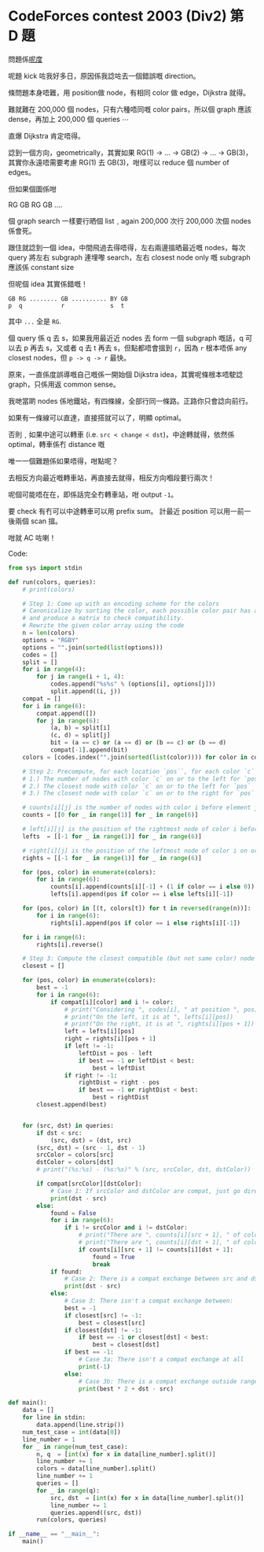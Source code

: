 # CodeForces contest 2003 (Div2) 第 D 題

問題係[呢度](https://codeforces.com/problemset/problem/2004/D)

呢題 kick 咗我好多日，原因係我諗咗去一個錯誤嘅 direction。

條問題本身唔難，用 position做 node，有相同 color 做 edge，Dijkstra 就得。

難就難在 200,000 個 nodes，只有六種唔同嘅 color pairs，所以個 graph 應該 dense，再加上 200,000 個 queries ⋯

直爆 Dijkstra 肯定唔得。

諗到一個方向，geometrically，其實如果 RG(1) -> ... -> GB(2) -> ... -> GB(3)，其實你永遠唔需要考慮 RG(1) 去 GB(3)，咁樣可以 reduce 個 number of edges。

但如果個圖係咁

RG GB RG GB ....

個 graph search 一樣要行晒個 list﹐again 200,000 次行 200,000 次個 nodes 係會死。

跟住就諗到一個 idea，中間飛過去得唔得，左右兩邊搵晒最近嘅 nodes，每次 query 將左右 subgraph 連埋嚟 search，左右 closest node only 嘅 subgraph 應該係 constant size

但呢個 idea 其實係錯嘅！

```
GB RG ........ GB .......... BY GB
p  q           r             s  t
```

其中 `...` 全是 `RG`.

個 query 係 q 去 s，如果我用最近近 nodes 去 form 一個 subgraph 嘅話，q 可以去 p 再去 s，又或者 q 去 t 再去 s，但點都唔會搵到 `r`，因為 `r` 根本唔係 any closest nodes，但 `p -> q -> r` 最快。

原來，一直係度誤導嘅自己嘅係一開始個 Dijkstra idea，其實呢條根本唔駛諗 graph，只係用返 common sense。

我哋當啲 nodes 係地鐵站，有四條線，全部行同一條路。正路你只會諗向前行。

如果有一條線可以直達，直接搭就可以了，明顯 optimal。

否則﹐如果中途可以轉車 (i.e. `src < change < dst`)，中途轉就得，依然係 optimal，轉車係冇 distance 嘅

唯一一個難題係如果唔得，咁點呢？

去相反方向最近嘅轉車站，再直接去就得，相反方向嗰段要行兩次！

呢個可能唔在在，即係話完全冇轉車站，咁 output `-1`。

要 check 有冇可以中途轉車可以用 prefix sum。
計最近 position 可以用一前一後兩個 scan 搵。

咁就 AC 咗喇！

Code:

```py
from sys import stdin

def run(colors, queries):
    # print(colors)

    # Step 1: Come up with an encoding scheme for the colors
    # Canonicalize by sorting the color, each possible color pair has a code
    # and produce a matrix to check compatibility.
    # Rewrite the given color array using the code
    n = len(colors)
    options = "RGBY"
    options = "".join(sorted(list(options)))
    codes = []
    split = []
    for i in range(4):
        for j in range(i + 1, 4):
            codes.append("%s%s" % (options[i], options[j]))
            split.append((i, j))
    compat = []
    for i in range(6):
        compat.append([])
        for j in range(6):
            (a, b) = split[i]
            (c, d) = split[j]
            bit = (a == c) or (a == d) or (b == c) or (b == d)
            compat[-1].append(bit)
    colors = [codes.index("".join(sorted(list(color)))) for color in colors]

    # Step 2: Precompute, for each location `pos``, for each color `c`
    # 1.) The number of nodes with color `c` on or to the left for `pos`
    # 2.) The closest node with color `c` on or to the left for `pos`
    # 3.) The closest node with color `c` on or to the right for `pos`

    # counts[i][j] is the number of nodes with color i before element j
    counts = [[0 for _ in range(1)] for _ in range(6)]

    # left[i][j] is the position of the rightmost node of color i before element j
    lefts  = [[-1 for _ in range(1)] for _ in range(6)]

    # right[i][j] is the position of the leftmost node of color i on or after element j
    rights = [[-1 for _ in range(1)] for _ in range(6)]

    for (pos, color) in enumerate(colors):
        for i in range(6):
            counts[i].append(counts[i][-1] + (1 if color == i else 0))
            lefts[i].append(pos if color == i else lefts[i][-1])

    for (pos, color) in [(t, colors[t]) for t in reversed(range(n))]:
        for i in range(6):
            rights[i].append(pos if color == i else rights[i][-1])

    for i in range(6):
        rights[i].reverse()

    # Step 3: Compute the closest compatible (but not same color) node for each position
    closest = []

    for (pos, color) in enumerate(colors):
        best = -1
        for i in range(6):
            if compat[i][color] and i != color:
                # print("Considering ", codes[i], " at position ", pos)
                # print("On the left, it is at ", lefts[i][pos])
                # print("On the right, it is at ", rights[i][pos + 1])
                left = lefts[i][pos]
                right = rights[i][pos + 1]
                if left != -1:
                    leftDist = pos - left
                    if best == -1 or leftDist < best:
                        best = leftDist
                if right != -1:
                    rightDist = right - pos
                    if best == -1 or rightDist < best:
                        best = rightDist
        closest.append(best)


    for (src, dst) in queries:
        if dst < src:
            (src, dst) = (dst, src)
        (src, dst) = (src - 1, dst - 1)
        srcColor = colors[src]
        dstColor = colors[dst]
        # print("(%s:%s) - (%s:%s)" % (src, srcColor, dst, dstColor))

        if compat[srcColor][dstColor]:
            # Case 1: If srcColor and dstColor are compat, just go directly
            print(dst - src)
        else:
            found = False
            for i in range(6):
                if i != srcColor and i != dstColor:
                    # print("There are ", counts[i][src + 1], " of color ", codes[i], " before ", src)
                    # print("There are ", counts[i][dst + 1], " of color ", codes[i], " before ", dst)
                    if counts[i][src + 1] != counts[i][dst + 1]:
                        found = True
                        break
            if found:
                # Case 2: There is a compat exchange between src and dst
                print(dst - src)
            else:
                # Case 3: There isn't a compat exchange between:
                best = -1
                if closest[src] != -1:
                    best = closest[src]
                if closest[dst] != -1:
                    if best == -1 or closest[dst] < best:
                        best = closest[dst]
                if best == -1:
                    # Case 3a: There isn't a compat exchange at all
                    print(-1)
                else:
                    # Case 3b: There is a compat exchange outside range
                    print(best * 2 + dst - src)

def main():
    data = []
    for line in stdin:
        data.append(line.strip())
    num_test_case = int(data[0])
    line_number = 1
    for _ in range(num_test_case):
        n, q  = [int(x) for x in data[line_number].split()]
        line_number += 1
        colors = data[line_number].split()
        line_number += 1
        queries = []
        for _ in range(q):
            src, dst  = [int(x) for x in data[line_number].split()]
            line_number += 1
            queries.append((src, dst))
        run(colors, queries)

if __name__ == "__main__":
    main()
```